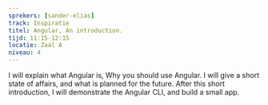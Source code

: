 ```yaml
---
sprekers: [sander-elias]
track: Inspiratie
titel: Angular, An introduction. 
tijd: 11:15-12:15
locatie: Zaal A
niveau: 4
---
```

I will explain what Angular is, Why you should use Angular. I will give a short state of affairs, and what is planned for the future.
After this short introduction, I will demonstrate the Angular CLI, and build a small app.
